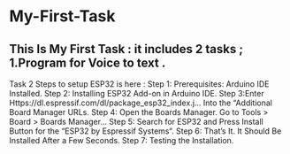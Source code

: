 # My-First-Task
This Is My First Task : 
it includes 2 tasks ; 1.Program for Voice to text .
-----------------------------------------------------------------------------------
Task 2 Steps to setup ESP32 is here : 
Step 1: Prerequisites: Arduino IDE Installed.
Step 2: Installing ESP32 Add-on in Arduino IDE.
Step 3: ​Enter Https://dl.espressif.com/dl/package_esp32_index.j... Into the “Additional Board Manager URLs.
Step 4: Open the Boards Manager. Go to Tools > Board > Boards Manager…
Step 5: Search for ESP32 and Press Install Button for the “ESP32 by Espressif Systems“.
Step 6: That’s It. It Should Be Installed After a Few Seconds.
Step 7: Testing the Installation.
